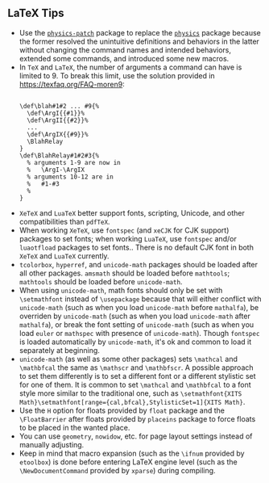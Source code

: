 <h2 id="latex-tips">LaTeX Tips</h2>
<ul>
<li>Use the <a href="https://github.com/Willie169/physics-patch"><code>physics-patch</code></a> package to replace the <a href="https://ctan.org/pkg/physics"><code>physics</code></a> package because the former resolved the unintuitive definitions and behaviors in the latter without changing the command names and intended behaviors, extended some commands, and introduced some new macros.</li>
<li>In <code>TeX</code> and <code>LaTeX</code>, the number of arguments a command can have is limited to 9. To break this limit, use the solution provided in <a href="https://texfaq.org/FAQ-moren9">https://texfaq.org/FAQ-moren9</a>:
<pre><code>
\def\blah#1#2 ... #9{%
  \def\ArgI{{#1}}%
  \def\ArgII{{#2}}%
  ...
  \def\ArgIX{{#9}}%
  \BlahRelay
}
\def\BlahRelay#1#2#3{%
  % arguments 1-9 are now in
  %   \ArgI-\ArgIX
  % arguments 10-12 are in
  %   #1-#3
  <macro body>%
}
</code></pre>
</li>
<li><code>XeTeX</code> and <code>LuaTeX</code> better support fonts, scripting, Unicode, and other compatibilities than <code>pdfTeX</code>.</li>
<li>When working <code>XeTeX</code>, use <code>fontspec</code> (and <code>xeCJK</code> for CJK support) packages to set fonts; when working <code>LuaTeX</code>, use <code>fontspec</code> and/or <code>luaotfload</code> packages to set fonts.. There is no default CJK font in both <code>XeTeX</code> and <code>LuaTeX</code> currently.</li>
<li><code>tcolorbox</code>, <code>hyperref</code>, and <code>unicode-math</code> packages should be loaded after all other packages. <code>amsmath</code> should be loaded before <code>mathtools</code>; <code>mathtools</code> should be loaded before <code>unicode-math</code>.</li>
<li>When using <code>unicode-math</code>, math fonts should only be set with <code>\setmathfont</code> instead of <code>\usepackage</code> because that will either conflict with <code>unicode-math</code> (such as when you load <code>unicode-math</code> before <code>mathalfa</code>), be overriden by <code>unicode-math</code> (such as when you load <code>unicode-math</code> after <code>mathalfa</code>), or break the font setting of <code>unicode-math</code> (such as when you load <code>euler</code> or <code>mathspec</code> with presence of <code>unicode-math</code>). Though <code>fontspec</code> is loaded automatically by <code>unicode-math</code>, it&#39;s ok and common to load it separately at beginning.</li>
<li><code>unicode-math</code> (as well as some other packages) sets <code>\mathcal</code> and <code>\mathbfcal</code> the same as <code>\mathscr</code> and <code>\mathbfscr</code>. A possible approach to set them differently is to set a different font or a different stylistic set for one of them. It is common to set <code>\mathcal</code> and <code>\mathbfcal</code> to a font style more similar to the traditional one, such as <code>\setmathfont{XITS Math}\setmathfont[range={cal,bfcal},StylisticSet=1]{XITS Math}</code>.</li>
<li>Use the <code>H</code> option for floats provided by <code>float</code> package and the <code>\FloatBarrier</code> after floats provided by <code>placeins</code> package to force floats to be placed in the wanted place.</li>
<li>You can use <code>geometry</code>, <code>nowidow</code>, etc. for page layout settings instead of manually adjusting.</li>
<li>Keep in mind that macro expansion (such as the <code>\ifnum</code> provided by <code>etoolbox</code>) is done before entering LaTeX engine level (such as the <code>\NewDocumentCommand</code> provided by <code>xparse</code>) during compiling.</li>
</ul>